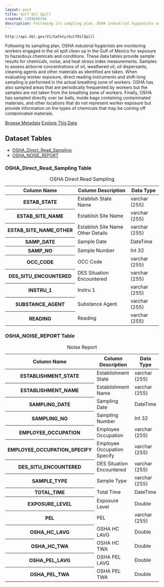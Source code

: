 ```yaml
---
layout: post
title: Gulf Oil Spill
created: 1359646744
description: Following its sampling plan, OSHA industrial hygienists are monitoring workers engaged in the oil spill clean up in the Gulf of Mexico for exposure to hazardous chemicals and conditions.
---
```


```
http://api.dol.gov/V1/Safety/GulfOilSpill
```

<p>Following its sampling plan, OSHA industrial hygienists are monitoring workers engaged in the oil spill clean up in the Gulf of Mexico for exposure to hazardous chemicals and conditions. These data tables provide sample results for chemicals, noise, and heat stress index measurements. Samples to assess airborne concentrations of oil, weathered oil, oil dispersants, cleaning agents and other materials as identified are taken. When evaluating worker exposure, direct reading instruments and shift-long sampling is performed in the actual breathing zone of workers. OSHA has also sampled areas that are periodically frequented by workers but the samples are not taken from the breathing zone of workers. Finally, OSHA has sampled directly over tar balls, inside bags containing contaminated materials, and other locations that do not represent worker exposure but provide information on the types of chemicals that may be coming off contaminated materials.</p>

<a href ="http://api.dol.gov/V1/Safety/GulfOilSpill/$metadata" class="button radius button_dataset">Browse Metadata</a>
<a href ="https://devtools.dol.gov/APISampler/Home/Index1?datasetName=Gulf%20Oil%20Spill" class="button radius button_dataset">Explore This Data</a>

## Dataset Tables 
- [OSHA_Direct_Read_Sampling](#OSHA_Direct_Read_Sampling)
- [OSHA_NOISE_REPORT](#OSHA_NOISE_REPORT) 
 
<h3 id="OSHA_Direct_Read_Sampling">OSHA_Direct_Read_Sampling Table</h3>
<table summary="OSHA Direct Read Sampling - Gulf Oil Spill">
	<caption>OSHA Direct Read Sampling</caption>
	<thead>
		<tr>
			<th scope="col">Column Name</th>
			<th scope="col">Column Description</th>
			<th scope="col">Data Type</th>
		</tr>
	</thead>
	<tbody>
		<tr>
			<th scope="row">ESTAB_STATE</th>
			<td>Establish State Name</td>
			<td>varchar (255)</td>
		</tr>
		<tr>
			<th scope="row">ESTAB_SITE_NAME</th>
			<td>Establish Site Name</td>
			<td>varchar (255)</td>
		</tr>
		<tr>
			<th scope="row">ESTAB_SITE_NAME_OTHER</th>
			<td>Establish Site Name Other Details</td>
			<td>varchar (255)</td>
		</tr>
		<tr>
			<th scope="row">SAMP_DATE</th>
			<td>Sample Date</td>
			<td>DateTime</td>
		</tr>
		<tr>
			<th scope="row">SAMP_NO</th>
			<td>Sample Number</td>
			<td>Int 32</td>
		</tr>
		<tr>
			<th scope="row">OCC_CODE</th>
			<td>OCC Code</td>
			<td>varchar (255)</td>
		</tr>
		<tr>
			<th scope="row">DES_SITU_ENCOUNTERED</th>
			<td>DES Situation Encountered</td>
			<td>varchar (255)</td>
		</tr>
		<tr>
			<th scope="row">INSTRU_1</th>
			<td>Instru 1</td>
			<td>varchar (255)</td>
		</tr>
		<tr>
			<th scope="row">SUBSTANCE_AGENT</th>
			<td>Substance Agent</td>
			<td>varchar (255)</td>
		</tr>
		<tr>
			<th scope="row">READING</th>
			<td>Reading</td>
			<td>varchar (255)</td>
		</tr>
	</tbody>
</table>

<h3 id="OSHA_NOISE_REPORT">OSHA_NOISE_REPORT Table</h3>
<table summary="Noise Report - Gulf Oil Spill">
	<caption>Noise Report</caption>
	<thead>
		<tr>
			<th scope="col">Column Name</th>
			<th scope="col">Column Description</th>
			<th scope="col">Data Type</th>
		</tr>
	</thead>
	<tbody>
		<tr>
			<th scope="row">ESTABLISHMENT_STATE</th>
			<td>Establishment State</td>
			<td>varchar (255)</td>
		</tr>
		<tr>
			<th scope="row">ESTABLISHMENT_NAME</th>
			<td>Establishment Name</td>
			<td>varchar (255)</td>
		</tr>
		<tr>
			<th scope="row">SAMPLING_DATE</th>
			<td>Sampling Date</td>
			<td>DateTime</td>
		</tr>
		<tr>
			<th scope="row">SAMPLING_NO</th>
			<td>Sampling Number</td>
			<td>Int 32</td>
		</tr>
		<tr>
			<th scope="row">EMPLOYEE_OCCUPATION</th>
			<td>Employee Occupation</td>
			<td>varchar (255)</td>
		</tr>
		<tr>
			<th scope="row">EMPLOYEE_OCCUPATION_SPECIFY</th>
			<td>Employee Occupation Specify</td>
			<td>varchar (255)</td>
		</tr>
		<tr>
			<th scope="row">DES_SITU_ENCOUNTERED</th>
			<td>DES Situation Encountered</td>
			<td>varchar (255)</td>
		</tr>
		<tr>
			<th scope="row">SAMPLE_TYPE</th>
			<td>Sample Type</td>
			<td>varchar (255)</td>
		</tr>
		<tr>
			<th scope="row">TOTAL_TIME</th>
			<td>Total Time</td>
			<td>DateTime</td>
		</tr>
		<tr>
			<th scope="row">EXPOSURE_LEVEL</th>
			<td>Exposure Level</td>
			<td>Double</td>
		</tr>
		<tr>
			<th scope="row">PEL</th>
			<td>PEL</td>
			<td>varchar (255)</td>
		</tr>
		<tr>
			<th scope="row">OSHA_HC_LAVG</th>
			<td>OSHA HC LAVG</td>
			<td>Double</td>
		</tr>
		<tr>
			<th scope="row">OSHA_HC_TWA</th>
			<td>OSHA HC TWA</td>
			<td>Double</td>
		</tr>
		<tr>
			<th scope="row">OSHA_PEL_LAVG</th>
			<td>OSHA PEL LAVG</td>
			<td>Double</td>
		</tr>
		<tr>
			<th scope="row">OSHA_PEL_TWA</th>
			<td>OSHA PEL TWA</td>
			<td>Double</td>
		</tr>
	</tbody>
</table>

